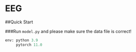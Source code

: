 # EEG

##Quick Start

###Run `model.py` and please make sure the data file is correct!


```python
env: python 3.9
     pytorch 11.0
```
